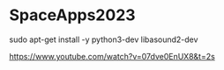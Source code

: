 # SpaceApps2023

sudo apt-get install -y python3-dev libasound2-dev

https://www.youtube.com/watch?v=07dve0EnUX8&t=2s